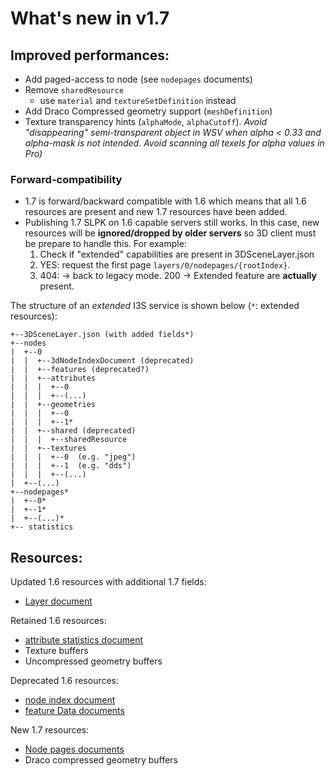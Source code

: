 # What's new in v1.7

## Improved performances:
- Add paged-access to node (see `nodepages` documents)
- Remove `sharedResource` 
  - use `material` and `textureSetDefinition` instead
- Add Draco Compressed geometry support (`meshDefinition`)
- Texture transparency hints (`alphaMode`, `alphaCutoff`). _Avoid "disappearing" semi-transparent object in WSV when alpha < 0.33 and alpha-mask is *not* intended. Avoid scanning all texels for alpha values in Pro)_

### Forward-compatibility
- 1.7 is forward/backward compatible with 1.6 which means that all 1.6 resources are present and new 1.7 resources have been added.
- Publishing 1.7 SLPK  on 1.6 capable servers still works. In this case,  new resources will be **ignored/dropped by older servers** so 3D client must be prepare to handle this. For example:
	1. Check if "extended" capabilities are present in 3DSceneLayer.json
	2. YES: request the first page `layers/0/nodepages/{rootIndex}`. 
	3. 404: -> back to legacy mode. 200 -> Extended feature are **actually** present. 


The structure of an _extended_ I3S service is shown below (`*`: extended resources):
```
+--3DSceneLayer.json (with added fields*) 
+--nodes 
|  +--0
|  |  +--3dNodeIndexDocument (deprecated)
|  |  +--features (deprecated?)
|  |  +--attributes
|  |  |  +--0 
|  |  |  +--(...) 
|  |  +--geometries
|  |  |  +--0
|  |  |  +--1*
|  |  +--shared (deprecated)
|  |  |  +--sharedResource 
|  |  +--textures   
|  |  |  +--0  (e.g. "jpeg")
|  |  |  +--1  (e.g. "dds")
|  |  |  +--(...) 
|  +--(...)
+--nodepages*
|  +--0*
|  +--1*
|  +--(...)*
+-- statistics 
```

## Resources:

Updated 1.6 resources with additional 1.7 fields: 
- [Layer document](3DSceneLayer.cmn.md)

Retained 1.6 resources:
- [attribute statistics document](stats.cmn.md)
- Texture buffers
- Uncompressed geometry buffers

Deprecated 1.6 resources:
- [node index document](3DSNodeIndexDocument.cmn.md)
- [feature Data documents](featureData.cmn.md) 

New 1.7 resources:
- [Node pages documents](nodes.cmn.md)
- Draco compressed geometry buffers

 
